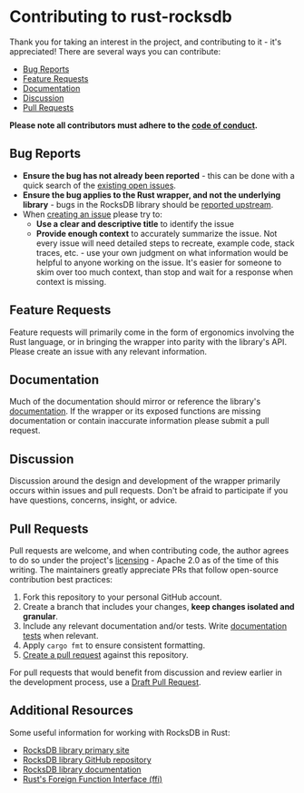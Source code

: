 # Contributing to rust-rocksdb
Thank you for taking an interest in the project, and contributing to it - it's appreciated! There are several ways you can contribute:
- [Bug Reports](#bug-reports)
- [Feature Requests](#feature-requests)
- [Documentation](#documentation)
- [Discussion](#discussion)
- [Pull Requests](#pull-requests)

**Please note all contributors must adhere to the [code of conduct](code-of-conduct.md).**

## Bug Reports
[bug-reports]: #bug-reports
- **Ensure the bug has not already been reported** - this can be done with a quick search of the [existing open issues](https://github.com/rust-rocksdb/rust-rocksdb/issues?q=is%3Aissue+is%3Aopen+).
- **Ensure the bug applies to the Rust wrapper, and not the underlying library** - bugs in the RocksDB library should be [reported upstream](https://github.com/facebook/rocksdb/issues).
- When [creating an issue](https://github.com/rust-rocksdb/rust-rocksdb/issues/new) please try to:
    - **Use a clear and descriptive title** to identify the issue
    - **Provide enough context** to accurately summarize the issue. Not every issue will need detailed steps to recreate, example code, stack traces, etc. - use your own judgment on what information would be helpful to anyone working on the issue. It's easier for someone to skim over too much context, than stop and wait for a response when context is missing.

## Feature Requests
[feature-requests]: #feature-requests
Feature requests will primarily come in the form of ergonomics involving the Rust language, or in bringing the wrapper into parity with the library's API. Please create an issue with any relevant information.

## Documentation
[documentation]: #documentation
Much of the documentation should mirror or reference the library's [documentation](https://github.com/facebook/rocksdb/wiki). If the wrapper or its exposed functions are missing documentation or contain inaccurate information please submit a pull request.

## Discussion
[discussion]: #discussion
Discussion around the design and development of the wrapper primarily occurs within issues and pull requests. Don't be afraid to participate if you have questions, concerns, insight, or advice.

## Pull Requests
[pull-requests]: #pull-requests
Pull requests are welcome, and when contributing code, the author agrees to do so under the project's [licensing](https://github.com/rust-rocksdb/rust-rocksdb/blob/master/LICENSE) - Apache 2.0 as of the time of this writing. The maintainers greatly appreciate PRs that follow open-source contribution best practices:
1. Fork this repository to your personal GitHub account.
1. Create a branch that includes your changes, **keep changes isolated and granular**.
1. Include any relevant documentation and/or tests. Write [documentation tests](https://doc.rust-lang.org/rustdoc/documentation-tests.html) when relevant.
1. Apply `cargo fmt` to ensure consistent formatting.
1. [Create a pull request](https://help.github.com/en/articles/about-pull-requests) against this repository.

For pull requests that would benefit from discussion and review earlier in the development process, use a [Draft Pull Request](https://help.github.com/en/articles/about-pull-requests#draft-pull-requests).

## Additional Resources
Some useful information for working with RocksDB in Rust:
- [RocksDB library primary site](https://rocksdb.org)
- [RocksDB library GitHub repository](https://github.com/facebook/rocksdb)
- [RocksDB library documentation](https://github.com/facebook/rocksdb/wiki)
- [Rust's Foreign Function Interface (ffi)](https://doc.rust-lang.org/nomicon/ffi.html)

